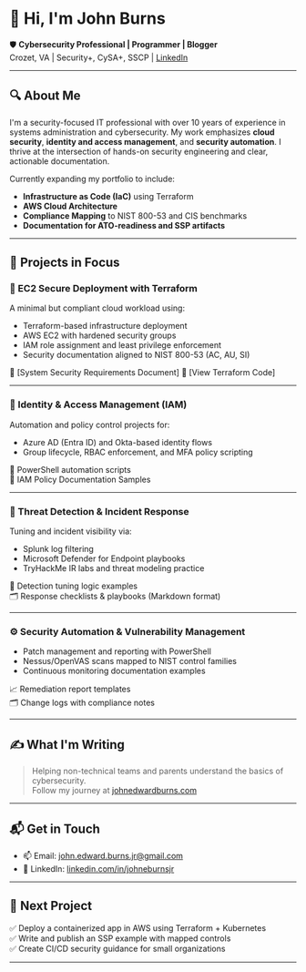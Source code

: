 # 👋 Hi, I'm John Burns

🛡️ **Cybersecurity Professional | Programmer | Blogger**  
Crozet, VA | Security+, CySA+, SSCP | [LinkedIn](https://www.linkedin.com/in/johneburnsjr/)

---

## 🔍 About Me

I'm a security-focused IT professional with over 10 years of experience in systems administration and cybersecurity. My work emphasizes **cloud security**, **identity and access management**, and **security automation**. I thrive at the intersection of hands-on security engineering and clear, actionable documentation.

Currently expanding my portfolio to include:
- **Infrastructure as Code (IaC)** using Terraform
- **AWS Cloud Architecture**
- **Compliance Mapping** to NIST 800-53 and CIS benchmarks
- **Documentation for ATO-readiness and SSP artifacts**

---

## 💼 Projects in Focus

### 🔐 EC2 Secure Deployment with Terraform
A minimal but compliant cloud workload using:
- Terraform-based infrastructure deployment
- AWS EC2 with hardened security groups
- IAM role assignment and least privilege enforcement
- Security documentation aligned to NIST 800-53 (AC, AU, SI)

📄 [System Security Requirements Document] <!--(link-to-your-md-file) -->
📁 [View Terraform Code]<!--(link-to-your-repo) -->

---

### 🧠 Identity & Access Management (IAM)
Automation and policy control projects for:
- Azure AD (Entra ID) and Okta-based identity flows
- Group lifecycle, RBAC enforcement, and MFA policy scripting

🧩 PowerShell automation scripts  
📄 IAM Policy Documentation Samples

---

### 🚨 Threat Detection & Incident Response
Tuning and incident visibility via:
- Splunk log filtering
- Microsoft Defender for Endpoint playbooks
- TryHackMe IR labs and threat modeling practice

📝 Detection tuning logic examples  
🗂️ Response checklists & playbooks (Markdown format)

---

### ⚙️ Security Automation & Vulnerability Management
- Patch management and reporting with PowerShell
- Nessus/OpenVAS scans mapped to NIST control families
- Continuous monitoring documentation examples

📈 Remediation report templates  
🗂️ Change logs with compliance notes

---

## ✍️ What I'm Writing
> Helping non-technical teams and parents understand the basics of cybersecurity.  
Follow my journey at [johnedwardburns.com](https://www.johnedwardburns.com)

---

## 📬 Get in Touch
- 📫 Email: john.edward.burns.jr@gmail.com  
- 🧾 LinkedIn: [linkedin.com/in/johneburnsjr](https://www.linkedin.com/in/johneburnsjr/)

---

## 🧭 Next Project
✅ Deploy a containerized app in AWS using Terraform + Kubernetes  
✅ Write and publish an SSP example with mapped controls  
✅ Create CI/CD security guidance for small organizations

---


<!--## 📺 Popular YouTube Videos: -->


<!-- ## 🤳 Connect with me: -->
